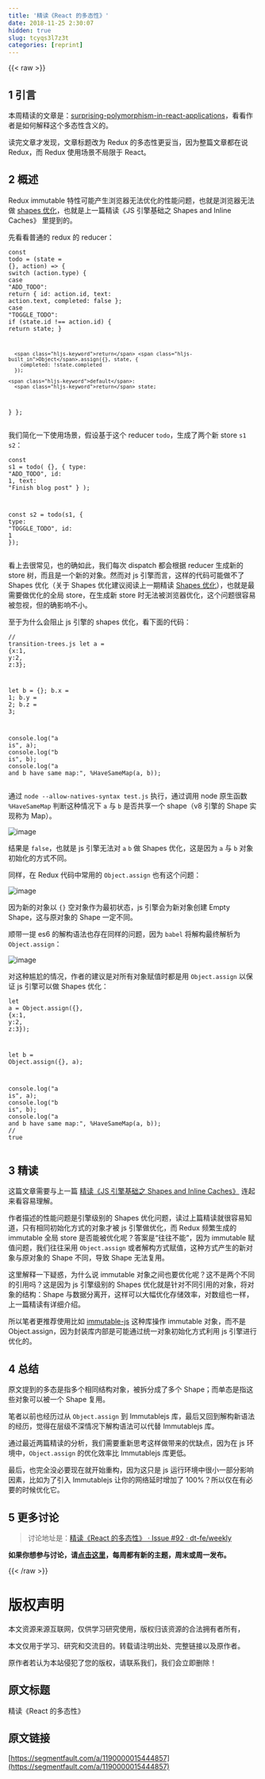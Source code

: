 ```yaml
---
title: '精读《React 的多态性》' 
date: 2018-11-25 2:30:07
hidden: true
slug: tcyqs3l7z3t
categories: [reprint]
---
```


{{< raw >}}
<h2 id="articleHeader0">1 &#x5F15;&#x8A00;</h2><p>&#x672C;&#x5468;&#x7CBE;&#x8BFB;&#x7684;&#x6587;&#x7AE0;&#x662F;&#xFF1A;<a href="https://medium.com/@bmeurer/surprising-polymorphism-in-react-applications-63015b50abc" rel="nofollow noreferrer" target="_blank">surprising-polymorphism-in-react-applications</a>&#xFF0C;&#x770B;&#x770B;&#x4F5C;&#x8005;&#x662F;&#x5982;&#x4F55;&#x89E3;&#x91CA;&#x8FD9;&#x4E2A;&#x591A;&#x6001;&#x6027;&#x542B;&#x4E49;&#x7684;&#x3002;</p><p>&#x8BFB;&#x5B8C;&#x6587;&#x7AE0;&#x624D;&#x53D1;&#x73B0;&#xFF0C;&#x6587;&#x7AE0;&#x6807;&#x9898;&#x6539;&#x4E3A; Redux &#x7684;&#x591A;&#x6001;&#x6027;&#x66F4;&#x59A5;&#x5F53;&#xFF0C;&#x56E0;&#x4E3A;&#x6574;&#x7BC7;&#x6587;&#x7AE0;&#x90FD;&#x5728;&#x8BF4; Redux&#xFF0C;&#x800C; Redux &#x4F7F;&#x7528;&#x573A;&#x666F;&#x4E0D;&#x5C40;&#x9650;&#x4E8E; React&#x3002;</p><h2 id="articleHeader1">2 &#x6982;&#x8FF0;</h2><p>Redux immutable &#x7279;&#x6027;&#x53EF;&#x80FD;&#x4EA7;&#x751F;&#x6D4F;&#x89C8;&#x5668;&#x65E0;&#x6CD5;&#x4F18;&#x5316;&#x7684;&#x6027;&#x80FD;&#x95EE;&#x9898;&#xFF0C;&#x4E5F;&#x5C31;&#x662F;&#x6D4F;&#x89C8;&#x5668;&#x65E0;&#x6CD5;&#x505A; <a href="https://github.com/dt-fe/weekly/blob/master/62.%E7%B2%BE%E8%AF%BB%E3%80%8AJS%20%E5%BC%95%E6%93%8E%E5%9F%BA%E7%A1%80%E4%B9%8B%20Shapes%20and%20Inline%20Caches%E3%80%8B.md#shapes" rel="nofollow noreferrer" target="_blank">shapes &#x4F18;&#x5316;</a>&#xFF0C;&#x4E5F;&#x5C31;&#x662F;&#x4E0A;&#x4E00;&#x7BC7;&#x7CBE;&#x8BFB;&#x300A;JS &#x5F15;&#x64CE;&#x57FA;&#x7840;&#x4E4B; Shapes and Inline Caches&#x300B; &#x91CC;&#x63D0;&#x5230;&#x7684;&#x3002;</p><p>&#x5148;&#x770B;&#x770B;&#x666E;&#x901A;&#x7684; redux &#x7684; reducer&#xFF1A;</p><div class="widget-codetool" style="display:none"><div class="widget-codetool--inner"><span class="selectCode code-tool" data-toggle="tooltip" data-placement="top" title="" data-original-title="&#x5168;&#x9009;"></span> <span type="button" class="copyCode code-tool" data-toggle="tooltip" data-placement="top" data-clipboard-text="const todo = (state = {}, action) =&gt; {
  switch (action.type) {
    case &quot;ADD_TODO&quot;:
      return {
        id: action.id,
        text: action.text,
        completed: false
      };
    case &quot;TOGGLE_TODO&quot;:
      if (state.id !== action.id) {
        return state;
      }

      return Object.assign({}, state, {
        completed: !state.completed
      });

    default:
      return state;
  }
};" title="" data-original-title="&#x590D;&#x5236;"></span> <span type="button" class="saveToNote code-tool" data-toggle="tooltip" data-placement="top" title="" data-original-title="&#x653E;&#x8FDB;&#x7B14;&#x8BB0;"></span></div></div><pre class="typescript hljs"><code class="typescript"><span class="hljs-keyword">const</span> todo = <span class="hljs-function">(<span class="hljs-params">state = {}, action</span>) =&gt;</span> {
  <span class="hljs-keyword">switch</span> (action.type) {
    <span class="hljs-keyword">case</span> <span class="hljs-string">&quot;ADD_TODO&quot;</span>:
      <span class="hljs-keyword">return</span> {
        id: action.id,
        text: action.text,
        completed: <span class="hljs-literal">false</span>
      };
    <span class="hljs-keyword">case</span> <span class="hljs-string">&quot;TOGGLE_TODO&quot;</span>:
      <span class="hljs-keyword">if</span> (state.id !== action.id) {
        <span class="hljs-keyword">return</span> state;
      }

      <span class="hljs-keyword">return</span> <span class="hljs-built_in">Object</span>.assign({}, state, {
        completed: !state.completed
      });

    <span class="hljs-keyword">default</span>:
      <span class="hljs-keyword">return</span> state;
  }
};</code></pre><p>&#x6211;&#x4EEC;&#x7B80;&#x5316;&#x4E00;&#x4E0B;&#x4F7F;&#x7528;&#x573A;&#x666F;&#xFF0C;&#x5047;&#x8BBE;&#x57FA;&#x4E8E;&#x8FD9;&#x4E2A; reducer <code>todo</code>&#xFF0C;&#x751F;&#x6210;&#x4E86;&#x4E24;&#x4E2A;&#x65B0; store <code>s1</code> <code>s2</code>&#xFF1A;</p><div class="widget-codetool" style="display:none"><div class="widget-codetool--inner"><span class="selectCode code-tool" data-toggle="tooltip" data-placement="top" title="" data-original-title="&#x5168;&#x9009;"></span> <span type="button" class="copyCode code-tool" data-toggle="tooltip" data-placement="top" data-clipboard-text="const s1 = todo(
  {},
  {
    type: &quot;ADD_TODO&quot;,
    id: 1,
    text: &quot;Finish blog post&quot;
  }
);

const s2 = todo(s1, {
  type: &quot;TOGGLE_TODO&quot;,
  id: 1
});" title="" data-original-title="&#x590D;&#x5236;"></span> <span type="button" class="saveToNote code-tool" data-toggle="tooltip" data-placement="top" title="" data-original-title="&#x653E;&#x8FDB;&#x7B14;&#x8BB0;"></span></div></div><pre class="typescript hljs"><code class="typescript"><span class="hljs-keyword">const</span> s1 = todo(
  {},
  {
    <span class="hljs-keyword">type</span>: <span class="hljs-string">&quot;ADD_TODO&quot;</span>,
    id: <span class="hljs-number">1</span>,
    text: <span class="hljs-string">&quot;Finish blog post&quot;</span>
  }
);

<span class="hljs-keyword">const</span> s2 = todo(s1, {
  <span class="hljs-keyword">type</span>: <span class="hljs-string">&quot;TOGGLE_TODO&quot;</span>,
  id: <span class="hljs-number">1</span>
});</code></pre><p>&#x770B;&#x4E0A;&#x53BB;&#x5F88;&#x5E38;&#x89C1;&#xFF0C;&#x4E5F;&#x7684;&#x786E;&#x5982;&#x6B64;&#xFF0C;&#x6211;&#x4EEC;&#x6BCF;&#x6B21; dispatch &#x90FD;&#x4F1A;&#x6839;&#x636E; reducer &#x751F;&#x6210;&#x65B0;&#x7684; store &#x6811;&#xFF0C;&#x800C;&#x4E14;&#x662F;&#x4E00;&#x4E2A;&#x65B0;&#x7684;&#x5BF9;&#x8C61;&#x3002;&#x7136;&#x800C;&#x5BF9; js &#x5F15;&#x64CE;&#x800C;&#x8A00;&#xFF0C;&#x8FD9;&#x6837;&#x7684;&#x4EE3;&#x7801;&#x53EF;&#x80FD;&#x505A;&#x4E0D;&#x4E86; Shapes &#x4F18;&#x5316;&#xFF08;&#x5173;&#x4E8E; Shapes &#x4F18;&#x5316;&#x5EFA;&#x8BAE;&#x9605;&#x8BFB;&#x4E0A;&#x4E00;&#x671F;&#x7CBE;&#x8BFB; <a href="https://github.com/dt-fe/weekly/blob/master/62.%E7%B2%BE%E8%AF%BB%E3%80%8AJS%20%E5%BC%95%E6%93%8E%E5%9F%BA%E7%A1%80%E4%B9%8B%20Shapes%20and%20Inline%20Caches%E3%80%8B.md#shapes" rel="nofollow noreferrer" target="_blank">Shapes &#x4F18;&#x5316;</a>&#xFF09;&#xFF0C;&#x4E5F;&#x5C31;&#x662F;&#x6700;&#x9700;&#x8981;&#x505A;&#x4F18;&#x5316;&#x7684;&#x5168;&#x5C40; store&#xFF0C;&#x5728;&#x751F;&#x6210;&#x65B0; store &#x65F6;&#x65E0;&#x6CD5;&#x88AB;&#x6D4F;&#x89C8;&#x5668;&#x4F18;&#x5316;&#xFF0C;&#x8FD9;&#x4E2A;&#x95EE;&#x9898;&#x5F88;&#x5BB9;&#x6613;&#x88AB;&#x5FFD;&#x89C6;&#xFF0C;&#x4F46;&#x7684;&#x786E;&#x5F71;&#x54CD;&#x4E0D;&#x5C0F;&#x3002;</p><p>&#x81F3;&#x4E8E;&#x4E3A;&#x4EC0;&#x4E48;&#x4F1A;&#x963B;&#x6B62; js &#x5F15;&#x64CE;&#x7684; shapes &#x4F18;&#x5316;&#xFF0C;&#x770B;&#x4E0B;&#x9762;&#x7684;&#x4EE3;&#x7801;&#xFF1A;</p><div class="widget-codetool" style="display:none"><div class="widget-codetool--inner"><span class="selectCode code-tool" data-toggle="tooltip" data-placement="top" title="" data-original-title="&#x5168;&#x9009;"></span> <span type="button" class="copyCode code-tool" data-toggle="tooltip" data-placement="top" data-clipboard-text="// transition-trees.js
let a = {x:1, y:2, z:3};

let b = {};
b.x = 1;
b.y = 2;
b.z = 3;

console.log(&quot;a is&quot;, a);
console.log(&quot;b is&quot;, b);
console.log(&quot;a and b have same map:&quot;, %HaveSameMap(a, b));" title="" data-original-title="&#x590D;&#x5236;"></span> <span type="button" class="saveToNote code-tool" data-toggle="tooltip" data-placement="top" title="" data-original-title="&#x653E;&#x8FDB;&#x7B14;&#x8BB0;"></span></div></div><pre class="javascript hljs"><code class="javascript"><span class="hljs-comment">// transition-trees.js</span>
<span class="hljs-keyword">let</span> a = {<span class="hljs-attr">x</span>:<span class="hljs-number">1</span>, <span class="hljs-attr">y</span>:<span class="hljs-number">2</span>, <span class="hljs-attr">z</span>:<span class="hljs-number">3</span>};

<span class="hljs-keyword">let</span> b = {};
b.x = <span class="hljs-number">1</span>;
b.y = <span class="hljs-number">2</span>;
b.z = <span class="hljs-number">3</span>;

<span class="hljs-built_in">console</span>.log(<span class="hljs-string">&quot;a is&quot;</span>, a);
<span class="hljs-built_in">console</span>.log(<span class="hljs-string">&quot;b is&quot;</span>, b);
<span class="hljs-built_in">console</span>.log(<span class="hljs-string">&quot;a and b have same map:&quot;</span>, %HaveSameMap(a, b));</code></pre><p>&#x901A;&#x8FC7; <code>node --allow-natives-syntax test.js</code> &#x6267;&#x884C;&#xFF0C;&#x901A;&#x8FC7;&#x8C03;&#x7528; node &#x539F;&#x751F;&#x51FD;&#x6570; <code>%HaveSameMap</code> &#x5224;&#x65AD;&#x8FD9;&#x79CD;&#x60C5;&#x51B5;&#x4E0B; <code>a</code> &#x4E0E; <code>b</code> &#x662F;&#x5426;&#x5171;&#x4EAB;&#x4E00;&#x4E2A; shape&#xFF08;v8 &#x5F15;&#x64CE;&#x7684; Shape &#x5B9E;&#x73B0;&#x79F0;&#x4E3A; Map&#xFF09;&#x3002;</p><p><span class="img-wrap"><img data-src="/img/remote/1460000015444860?w=1364&amp;h=1006" src="https://static.alili.tech/img/remote/1460000015444860?w=1364&amp;h=1006" alt="image" title="image" style="cursor:pointer;display:inline"></span></p><p>&#x7ED3;&#x679C;&#x662F; <code>false</code>&#xFF0C;&#x4E5F;&#x5C31;&#x662F; js &#x5F15;&#x64CE;&#x65E0;&#x6CD5;&#x5BF9; <code>a</code> <code>b</code> &#x505A; Shapes &#x4F18;&#x5316;&#xFF0C;&#x8FD9;&#x662F;&#x56E0;&#x4E3A; <code>a</code> &#x4E0E; <code>b</code> &#x5BF9;&#x8C61;&#x521D;&#x59CB;&#x5316;&#x7684;&#x65B9;&#x5F0F;&#x4E0D;&#x540C;&#x3002;</p><p>&#x540C;&#x6837;&#xFF0C;&#x5728; Redux &#x4EE3;&#x7801;&#x4E2D;&#x5E38;&#x7528;&#x7684; <code>Object.assign</code> &#x4E5F;&#x6709;&#x8FD9;&#x4E2A;&#x95EE;&#x9898;&#xFF1A;</p><p><span class="img-wrap"><img data-src="/img/remote/1460000015444861" src="https://static.alili.tech/img/remote/1460000015444861" alt="image" title="image" style="cursor:pointer"></span></p><p>&#x56E0;&#x4E3A;&#x65B0;&#x7684;&#x5BF9;&#x8C61;&#x4EE5; <code>{}</code> &#x7A7A;&#x5BF9;&#x8C61;&#x4F5C;&#x4E3A;&#x6700;&#x521D;&#x72B6;&#x6001;&#xFF0C;js &#x5F15;&#x64CE;&#x4F1A;&#x4E3A;&#x65B0;&#x5BF9;&#x8C61;&#x521B;&#x5EFA; Empty Shape&#xFF0C;&#x8FD9;&#x4E0E;&#x539F;&#x5BF9;&#x8C61;&#x7684; Shape &#x4E00;&#x5B9A;&#x4E0D;&#x540C;&#x3002;</p><p>&#x987A;&#x5E26;&#x4E00;&#x63D0; es6 &#x7684;&#x89E3;&#x6784;&#x8BED;&#x6CD5;&#x4E5F;&#x5B58;&#x5728;&#x540C;&#x6837;&#x7684;&#x95EE;&#x9898;&#xFF0C;&#x56E0;&#x4E3A; <code>babel</code> &#x5C06;&#x89E3;&#x6784;&#x6700;&#x7EC8;&#x89E3;&#x6790;&#x4E3A; <code>Object.assign</code>&#xFF1A;</p><p><span class="img-wrap"><img data-src="/img/remote/1460000015444862" src="https://static.alili.tech/img/remote/1460000015444862" alt="image" title="image" style="cursor:pointer;display:inline"></span></p><p>&#x5BF9;&#x8FD9;&#x79CD;&#x5C34;&#x5C2C;&#x7684;&#x60C5;&#x51B5;&#xFF0C;&#x4F5C;&#x8005;&#x7684;&#x5EFA;&#x8BAE;&#x662F;&#x5BF9;&#x6240;&#x6709;&#x5BF9;&#x8C61;&#x8D4B;&#x503C;&#x65F6;&#x90FD;&#x662F;&#x7528; <code>Object.assign</code> &#x4EE5;&#x4FDD;&#x8BC1; js &#x5F15;&#x64CE;&#x53EF;&#x4EE5;&#x505A; Shapes &#x4F18;&#x5316;&#xFF1A;</p><div class="widget-codetool" style="display:none"><div class="widget-codetool--inner"><span class="selectCode code-tool" data-toggle="tooltip" data-placement="top" title="" data-original-title="&#x5168;&#x9009;"></span> <span type="button" class="copyCode code-tool" data-toggle="tooltip" data-placement="top" data-clipboard-text="let a = Object.assign({}, {x:1, y:2, z:3});

let b = Object.assign({}, a);

console.log(&quot;a is&quot;, a);
console.log(&quot;b is&quot;, b);
console.log(&quot;a and b have same map:&quot;, %HaveSameMap(a, b)); // true" title="" data-original-title="&#x590D;&#x5236;"></span> <span type="button" class="saveToNote code-tool" data-toggle="tooltip" data-placement="top" title="" data-original-title="&#x653E;&#x8FDB;&#x7B14;&#x8BB0;"></span></div></div><pre class="javascript hljs"><code class="javascript"><span class="hljs-keyword">let</span> a = <span class="hljs-built_in">Object</span>.assign({}, {<span class="hljs-attr">x</span>:<span class="hljs-number">1</span>, <span class="hljs-attr">y</span>:<span class="hljs-number">2</span>, <span class="hljs-attr">z</span>:<span class="hljs-number">3</span>});

<span class="hljs-keyword">let</span> b = <span class="hljs-built_in">Object</span>.assign({}, a);

<span class="hljs-built_in">console</span>.log(<span class="hljs-string">&quot;a is&quot;</span>, a);
<span class="hljs-built_in">console</span>.log(<span class="hljs-string">&quot;b is&quot;</span>, b);
<span class="hljs-built_in">console</span>.log(<span class="hljs-string">&quot;a and b have same map:&quot;</span>, %HaveSameMap(a, b)); <span class="hljs-comment">// true</span></code></pre><h2 id="articleHeader2">3 &#x7CBE;&#x8BFB;</h2><p>&#x8FD9;&#x7BC7;&#x6587;&#x7AE0;&#x9700;&#x8981;&#x4E0E;&#x4E0A;&#x4E00;&#x7BC7; <a href="https://github.com/dt-fe/weekly/blob/master/62.%E7%B2%BE%E8%AF%BB%E3%80%8AJS%20%E5%BC%95%E6%93%8E%E5%9F%BA%E7%A1%80%E4%B9%8B%20Shapes%20and%20Inline%20Caches%E3%80%8B.md" rel="nofollow noreferrer" target="_blank">&#x7CBE;&#x8BFB;&#x300A;JS &#x5F15;&#x64CE;&#x57FA;&#x7840;&#x4E4B; Shapes and Inline Caches&#x300B;</a> &#x8FDE;&#x8D77;&#x6765;&#x770B;&#x5BB9;&#x6613;&#x7406;&#x89E3;&#x3002;</p><p>&#x4F5C;&#x8005;&#x63CF;&#x8FF0;&#x7684;&#x6027;&#x80FD;&#x95EE;&#x9898;&#x662F;&#x5F15;&#x64CE;&#x7EA7;&#x522B;&#x7684; Shapes &#x4F18;&#x5316;&#x95EE;&#x9898;&#xFF0C;&#x8BFB;&#x8FC7;&#x4E0A;&#x7BC7;&#x7CBE;&#x8BFB;&#x5C31;&#x5F88;&#x5BB9;&#x6613;&#x77E5;&#x9053;&#xFF0C;&#x53EA;&#x6709;&#x76F8;&#x540C;&#x521D;&#x59CB;&#x5316;&#x65B9;&#x5F0F;&#x7684;&#x5BF9;&#x8C61;&#x624D;&#x88AB; js &#x5F15;&#x64CE;&#x505A;&#x4F18;&#x5316;&#xFF0C;&#x800C; Redux &#x9891;&#x7E41;&#x751F;&#x6210;&#x7684; immutable &#x5168;&#x5C40; store &#x662F;&#x5426;&#x80FD;&#x88AB;&#x4F18;&#x5316;&#x5462;&#xFF1F;&#x7B54;&#x6848;&#x662F;&#x201C;&#x5F80;&#x5F80;&#x4E0D;&#x80FD;&#x201D;&#xFF0C;&#x56E0;&#x4E3A; immutable &#x8D4B;&#x503C;&#x95EE;&#x9898;&#xFF0C;&#x6211;&#x4EEC;&#x5F80;&#x5F80;&#x91C7;&#x7528; <code>Object.assign</code> &#x6216;&#x8005;&#x89E3;&#x6784;&#x65B9;&#x5F0F;&#x8D4B;&#x503C;&#xFF0C;&#x8FD9;&#x79CD;&#x65B9;&#x5F0F;&#x4EA7;&#x751F;&#x7684;&#x65B0;&#x5BF9;&#x8C61;&#x4E0E;&#x539F;&#x5BF9;&#x8C61;&#x7684; Shape &#x4E0D;&#x540C;&#xFF0C;&#x5BFC;&#x81F4; Shape &#x65E0;&#x6CD5;&#x590D;&#x7528;&#x3002;</p><p>&#x8FD9;&#x91CC;&#x89E3;&#x91CA;&#x4E00;&#x4E0B;&#x7591;&#x60D1;&#xFF0C;&#x4E3A;&#x4EC0;&#x4E48;&#x8BF4; immutable &#x5BF9;&#x8C61;&#x4E4B;&#x95F4;&#x4E5F;&#x8981;&#x4F18;&#x5316;&#x5462;&#xFF1F;&#x8FD9;&#x4E0D;&#x662F;&#x4E24;&#x4E2A;&#x4E0D;&#x540C;&#x7684;&#x5F15;&#x7528;&#x5417;&#xFF1F;&#x8FD9;&#x662F;&#x56E0;&#x4E3A; js &#x5F15;&#x64CE;&#x7EA7;&#x522B;&#x7684; Shapes &#x4F18;&#x5316;&#x5C31;&#x662F;&#x9488;&#x5BF9;&#x4E0D;&#x540C;&#x5F15;&#x7528;&#x7684;&#x5BF9;&#x8C61;&#xFF0C;&#x5C06;&#x5BF9;&#x8C61;&#x7684;&#x7ED3;&#x6784;&#xFF1A;Shape &#x4E0E;&#x6570;&#x636E;&#x5206;&#x79BB;&#x5F00;&#xFF0C;&#x8FD9;&#x6837;&#x53EF;&#x4EE5;&#x5927;&#x5E45;&#x4F18;&#x5316;&#x5B58;&#x50A8;&#x6548;&#x7387;&#xFF0C;&#x5BF9;&#x6570;&#x7EC4;&#x4E5F;&#x4E00;&#x6837;&#xFF0C;&#x4E0A;&#x4E00;&#x7BC7;&#x7CBE;&#x8BFB;&#x6709;&#x8BE6;&#x7EC6;&#x4ECB;&#x7ECD;&#x3002;</p><p>&#x6240;&#x4EE5;&#x7B14;&#x8005;&#x66F4;&#x63A8;&#x8350;&#x4F7F;&#x7528;&#x6BD4;&#x5982; <a href="https://github.com/facebook/immutable-js" rel="nofollow noreferrer" target="_blank">immutable-js</a> &#x8FD9;&#x79CD;&#x5E93;&#x64CD;&#x4F5C; immutable &#x5BF9;&#x8C61;&#xFF0C;&#x800C;&#x4E0D;&#x662F; Object.assign&#xFF0C;&#x56E0;&#x4E3A;&#x5C01;&#x88C5;&#x5E93;&#x5185;&#x90E8;&#x662F;&#x53EF;&#x80FD;&#x901A;&#x8FC7;&#x7EDF;&#x4E00;&#x5BF9;&#x8C61;&#x521D;&#x59CB;&#x5316;&#x65B9;&#x5F0F;&#x5229;&#x7528; js &#x5F15;&#x64CE;&#x8FDB;&#x884C;&#x4F18;&#x5316;&#x7684;&#x3002;</p><h2 id="articleHeader3">4 &#x603B;&#x7ED3;</h2><p>&#x539F;&#x6587;&#x63D0;&#x5230;&#x7684;&#x591A;&#x6001;&#x662F;&#x6307;&#x591A;&#x4E2A;&#x76F8;&#x540C;&#x7ED3;&#x6784;&#x5BF9;&#x8C61;&#xFF0C;&#x88AB;&#x62C6;&#x5206;&#x6210;&#x4E86;&#x591A;&#x4E2A; Shape&#xFF1B;&#x800C;&#x5355;&#x6001;&#x662F;&#x6307;&#x8FD9;&#x4E9B;&#x5BF9;&#x8C61;&#x53EF;&#x4EE5;&#x88AB;&#x4E00;&#x4E2A; Shape &#x590D;&#x7528;&#x3002;</p><p>&#x7B14;&#x8005;&#x4EE5;&#x524D;&#x4E5F;&#x7ECF;&#x5386;&#x8FC7;&#x4ECE; <code>Object.assign</code> &#x5230; Immutablejs &#x5E93;&#xFF0C;&#x6700;&#x540E;&#x53C8;&#x56DE;&#x5230;&#x89E3;&#x6784;&#x65B0;&#x8BED;&#x6CD5;&#x7684;&#x7ECF;&#x5386;&#xFF0C;&#x89C9;&#x5F97;&#x5728;&#x5C42;&#x7EA7;&#x4E0D;&#x6DF1;&#x60C5;&#x51B5;&#x4E0B;&#x89E3;&#x6784;&#x8BED;&#x6CD5;&#x53EF;&#x4EE5;&#x4EE3;&#x66FF; Immutablejs &#x5E93;&#x3002;</p><p>&#x901A;&#x8FC7;&#x6700;&#x8FD1;&#x4E24;&#x7BC7;&#x7CBE;&#x8BFB;&#x7684;&#x5206;&#x6790;&#xFF0C;&#x6211;&#x4EEC;&#x9700;&#x8981;&#x91CD;&#x65B0;&#x601D;&#x8003;&#x8FD9;&#x6837;&#x505A;&#x5E26;&#x6765;&#x7684;&#x4F18;&#x7F3A;&#x70B9;&#xFF0C;&#x56E0;&#x4E3A;&#x5728; js &#x73AF;&#x5883;&#x4E2D;&#xFF0C;<code>Object.assign</code> &#x7684;&#x4F18;&#x5316;&#x6548;&#x7387;&#x6BD4; Immutablejs &#x5E93;&#x66F4;&#x4F4E;&#x3002;</p><p>&#x6700;&#x540E;&#xFF0C;&#x4E5F;&#x5B8C;&#x5168;&#x6CA1;&#x5FC5;&#x8981;&#x73B0;&#x5728;&#x5C31;&#x5F00;&#x59CB;&#x91CD;&#x6784;&#xFF0C;&#x56E0;&#x4E3A;&#x8FD9;&#x53EA;&#x662F; js &#x8FD0;&#x884C;&#x73AF;&#x5883;&#x4E2D;&#x5F88;&#x5C0F;&#x4E00;&#x90E8;&#x5206;&#x5F71;&#x54CD;&#x56E0;&#x7D20;&#xFF0C;&#x6BD4;&#x5982;&#x4E3A;&#x4E86;&#x5F15;&#x5165; Immutablejs &#x8BA9;&#x4F60;&#x7684;&#x7F51;&#x7EDC;&#x5EF6;&#x65F6;&#x589E;&#x52A0;&#x4E86; 100%&#xFF1F;&#x6240;&#x4EE5;&#x4EC5;&#x5728;&#x6709;&#x5FC5;&#x8981;&#x7684;&#x65F6;&#x5019;&#x4F18;&#x5316;&#x5B83;&#x3002;</p><h2 id="articleHeader4">5 &#x66F4;&#x591A;&#x8BA8;&#x8BBA;</h2><blockquote>&#x8BA8;&#x8BBA;&#x5730;&#x5740;&#x662F;&#xFF1A;<a href="https://github.com/dt-fe/weekly/issues/92" rel="nofollow noreferrer" target="_blank">&#x7CBE;&#x8BFB;&#x300A;React &#x7684;&#x591A;&#x6001;&#x6027;&#x300B; &#xB7; Issue #92 &#xB7; dt-fe/weekly</a></blockquote><p><strong>&#x5982;&#x679C;&#x4F60;&#x60F3;&#x53C2;&#x4E0E;&#x8BA8;&#x8BBA;&#xFF0C;&#x8BF7;<a href="https://github.com/dt-fe/weekly" rel="nofollow noreferrer" target="_blank">&#x70B9;&#x51FB;&#x8FD9;&#x91CC;</a>&#xFF0C;&#x6BCF;&#x5468;&#x90FD;&#x6709;&#x65B0;&#x7684;&#x4E3B;&#x9898;&#xFF0C;&#x5468;&#x672B;&#x6216;&#x5468;&#x4E00;&#x53D1;&#x5E03;&#x3002;</strong></p>
{{< /raw >}}

# 版权声明
本文资源来源互联网，仅供学习研究使用，版权归该资源的合法拥有者所有，

本文仅用于学习、研究和交流目的。转载请注明出处、完整链接以及原作者。

原作者若认为本站侵犯了您的版权，请联系我们，我们会立即删除！

## 原文标题
精读《React 的多态性》

## 原文链接
[https://segmentfault.com/a/1190000015444857](https://segmentfault.com/a/1190000015444857)

